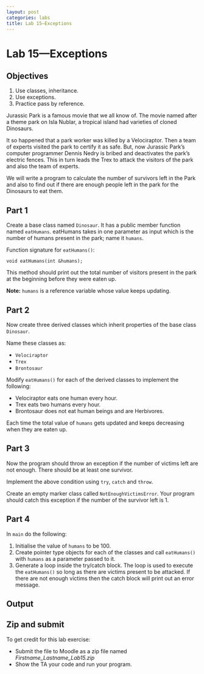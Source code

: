 ```yaml
---
layout: post
categories: labs
title: Lab 15—Exceptions
---
```


# Lab 15—Exceptions

## Objectives

1. Use classes, inheritance.
2. Use exceptions.
3. Practice pass by reference.

Jurassic Park is a famous movie that we all know of. The movie named after a theme park on Isla Nublar, a tropical island had varieties of cloned Dinosaurs.

It so happened that a park worker was killed by a Velociraptor. Then a team of experts visited the park to certify it as safe.  But, now Jurassic Park’s computer programmer Dennis Nedry is bribed and deactivates the park’s electric fences. This in turn leads the Trex to attack the visitors of the park and also the team of experts.

We will write a program to calculate the number of survivors left in the Park and also to find out if there are enough people left in the park for the Dinosaurs to eat them.

## Part 1

Create a base class named `Dinosaur`. It has a public member function named `eatHumans`.
eatHumans takes in one parameter as input which is the number of humans present in the park; name it `humans`.

Function signature for `eatHumans()`:

    void eatHumans(int &humans);

This method should print out the total number of visitors present in the park at the beginning before they were eaten up.

**Note:**  `humans` is a reference variable whose value keeps updating.

## Part 2

Now create three derived classes which inherit properties of the base class `Dinosaur`.

Name these classes as:

- `Velociraptor`
- `Trex`
- `Brontosaur`

Modify `eatHumans()` for each of the derived classes to implement the following:

- Velociraptor eats one human every hour.
- Trex eats two humans every hour.
- Brontosaur does not eat human beings and are Herbivores.

Each time the total value of `humans` gets updated and keeps decreasing when they are eaten up.

## Part 3

Now the program should throw an exception if the number of victims left are not enough.
There should be at least one survivor.

Implement the above condition using `try`, `catch` and `throw`.

Create an empty marker class called `NotEnoughVictimsError`. Your program should catch this exception if the number of the survivor left is 1.

## Part 4

In `main` do the following:

1. Initialise the value of `humans` to be 100.
2. Create pointer type objects for each of the classes and call `eatHumans()` with `humans` as a parameter passed to it.
3. Generate a loop inside the try/catch block. The loop is used to execute the `eatHumans()` so long as there are victims present to be attacked. If there are not enough victims then the catch block will print out an error message.

## Output

<script src="https://gist.github.com/Srinjita/71e6917b0924ea601151.js"></script>

## Zip and submit

To get credit for this lab exercise:

- Submit the file to Moodle as a zip file named *Firstname_Lastname_Lab15.zip*
- Show the TA your code and run your program.
